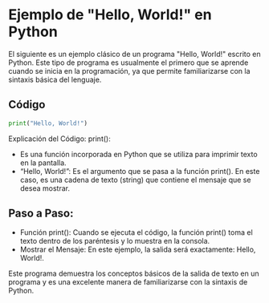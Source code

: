 # Ejemplo de "Hello, World!" en Python

El siguiente es un ejemplo clásico de un programa "Hello, World!" escrito en Python. Este tipo de programa es usualmente el primero que se aprende cuando se inicia en la programación, ya que permite familiarizarse con la sintaxis básica del lenguaje.

## Código

```python
print("Hello, World!")
```
Explicación del Código:
print(): 
- Es una función incorporada en Python que se utiliza para imprimir texto en la pantalla.
- “Hello, World!”: Es el argumento que se pasa a la función print(). En este caso, es una cadena de texto (string) que contiene el mensaje que se desea mostrar.
  
## Paso a Paso:

- Función print(): Cuando se ejecuta el código, la función print() toma el texto dentro de los paréntesis y lo muestra en la consola.
- Mostrar el Mensaje: En este ejemplo, la salida será exactamente: Hello, World!.

Este programa demuestra los conceptos básicos de la salida de texto en un programa y es una excelente manera de familiarizarse con la sintaxis de Python.